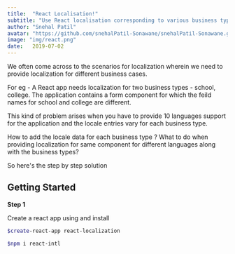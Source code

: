 ```yaml
---
title:  "React Localisation!"
subtitle: "Use React localisation corresponding to various business types"
author: "Snehal Patil"
avatar: "https://github.com/snehalPatil-Sonawane/snehalPatil-Sonawane.github.io/blob/master/img/authors/snehal.jpeg"
image: "img/react.png"
date:   2019-07-02
---
```



We often come across to the scenarios for localization wherein we need to provide localization for different business cases.

For eg - A React app needs localization for two business types - school, college.
The application contains a form component for which the feild names for school and college are different.

This kind of problem arises when you have to provide 10 languages support for the application and the locale entries vary for each business type.

How to add the locale data for each business type ?
What to do when providing localization for same component for different languages along with the business types?


So here's the step by step solution

## Getting Started

**Step 1**

Create a react app using and install 

``` bash 
$create-react-app react-localization 
```

``` bash 
$npm i react-intl
```
